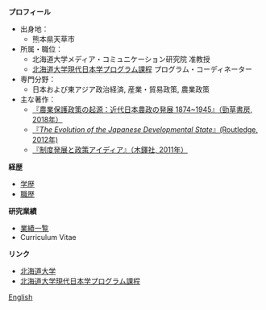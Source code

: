 **プロフィール**  
- 出身地：  
    - 熊本県天草市  
- 所属・職位：  
    - 北海道大学メディア・コミュニケーション研究院 准教授  
    - [北海道大学現代日本学プログラム課程](https://www.oia.hokudai.ac.jp/mjsp/) プログラム・コーディネーター  
- 専門分野：
    - 日本および東アジア政治経済, 産業・貿易政策, 農業政策   
- 主な著作：  
    - [『農業保護政策の起源：近代日本農政の発展 1874~1945』（勁草書房, 2018年）](https://www.amazon.co.jp/dp/4326351772)     
    - [『*The Evolution of the Japanese Developmental State*』(Routledge, 2012年)](https://read.amazon.com/kp/embed?asin=B0094GB17M&preview=newtab&linkCode=kpe&ref_=cm_sw_r_kb_dp_Ck6zCb1GPP3ZB)    
    - [『制度発展と政策アイディア』（木鐸社, 2011年）](https://www.amazon.co.jp/dp/4833224488)  
   
**経歴**  
- [学歴](https://hirosasada.github.io/rireki/)　　  
- [職歴](https://hirosasada.github.io/rireki/)  
  
**研究業績**  
- [業績一覧](https://hirosasada.github.io/kenkyu/)  
- Curriculum Vitae  
  
**リンク**  
- [北海道大学](https://www.hokudai.ac.jp)  
- [北海道大学現代日本学プログラム課程](https://www.oia.hokudai.ac.jp/mjsp/) 
  
[English](https://hirosasada.github.io/)  
